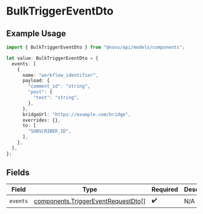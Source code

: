 # BulkTriggerEventDto

## Example Usage

```typescript
import { BulkTriggerEventDto } from "@novu/api/models/components";

let value: BulkTriggerEventDto = {
  events: [
    {
      name: "workflow_identifier",
      payload: {
        "comment_id": "string",
        "post": {
          "text": "string",
        },
      },
      bridgeUrl: "https://example.com/bridge",
      overrides: {},
      to: [
        "SUBSCRIBER_ID",
      ],
    },
  ],
};
```

## Fields

| Field                                                                                    | Type                                                                                     | Required                                                                                 | Description                                                                              |
| ---------------------------------------------------------------------------------------- | ---------------------------------------------------------------------------------------- | ---------------------------------------------------------------------------------------- | ---------------------------------------------------------------------------------------- |
| `events`                                                                                 | [components.TriggerEventRequestDto](../../models/components/triggereventrequestdto.md)[] | :heavy_check_mark:                                                                       | N/A                                                                                      |